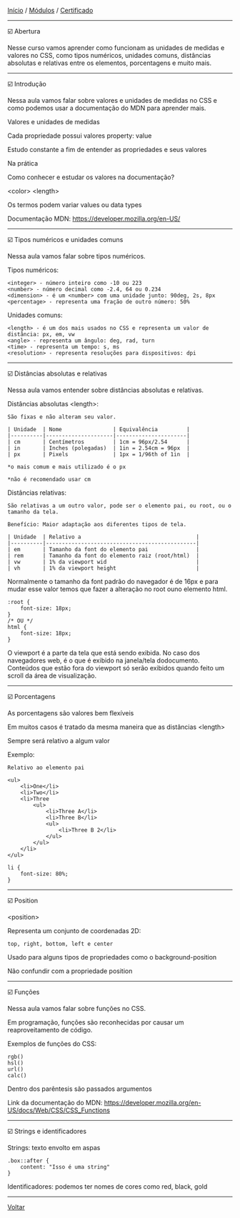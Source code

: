[Início](https://github.com/Thalyalm/rocketseat-trilha-fundamentar) /
[Módulos](https://github.com/Thalyalm/rocketseat-trilha-fundamentar/tree/main/modulos) /
[Certificado](https://github.com/Thalyalm/rocketseat-trilha-fundamentar/tree/main/certificado)

---

:ballot_box_with_check: Abertura

Nesse curso vamos aprender como funcionam as unidades de medidas e valores no CSS, como tipos numéricos, unidades comuns, distâncias absolutas e relativas entre os elementos, porcentagens e muito mais.

---

:ballot_box_with_check: Introdução

Nessa aula vamos falar sobre valores e unidades de medidas no CSS e como podemos usar a documentação do MDN para aprender mais.

Valores e unidades de medidas

Cada propriedade possui valores property: value

Estudo constante a fim de entender as propriedades e seus valores

Na prática

Como conhecer e estudar os valores na documentação?
    
&lt;color&gt; &lt;length&gt;

Os termos podem variar values ou data types

Documentação MDN: https://developer.mozilla.org/en-US/

---

:ballot_box_with_check: Tipos numéricos e unidades comuns

Nessa aula vamos falar sobre tipos numéricos.

Tipos numéricos:

    <integer> - número inteiro como -10 ou 223
    <number> - número decimal como -2.4, 64 ou 0.234
    <dimension> - é um <number> com uma unidade junto: 90deg, 2s, 8px
    <percentage> - representa uma fração de outro número: 50%

Unidades comuns:

    <length> - é um dos mais usados no CSS e representa um valor de distância: px, em, vw
    <angle> - representa um ângulo: deg, rad, turn
    <time> - representa um tempo: s, ms
    <resolution> - representa resoluções para dispositivos: dpi

---

:ballot_box_with_check: Distâncias absolutas e relativas

Nessa aula vamos entender sobre distâncias absolutas e relativas.

Distâncias absolutas &lt;length&gt;:

    São fixas e não alteram seu valor.

    | Unidade  | Nome                | Equivalência         |
    |----------|---------------------|----------------------|
    | cm       | Centímetros         | 1cm = 96px/2.54      | 
    | in       | Inches (polegadas)  | 1in = 2.54cm = 96px  | 
    | px       | Pixels              | 1px = 1/96th of 1in  |

    *o mais comum e mais utilizado é o px

    *não é recomendado usar cm

Distâncias relativas:

    São relativas a um outro valor, pode ser o elemento pai, ou root, ou o tamanho da tela.

    Benefício: Maior adaptação aos diferentes tipos de tela.

    | Unidade  | Relativo a                                    |
    |----------|-----------------------------------------------|
    | em       | Tamanho da font do elemento pai               |
    | rem      | Tamanho da font do elemento raiz (root/html)  | 
    | vw       | 1% da viewport wid                            |  
    | vh       | 1% da viewport height                         |

Normalmente o tamanho da font padrão do navegador é de 16px e para mudar esse valor temos que fazer a alteração no root ouno elemento html.

    :root {
        font-size: 18px;
    }
    /* OU */
    html {
        font-size: 18px;
    }

O viewport é a parte da tela que está sendo exibida. No caso dos navegadores web, é o que é exibido na janela/tela dodocumento. Conteúdos que estão fora do viewport só serão exibidos quando feito um scroll da área de visualização.

---

:ballot_box_with_check: Porcentagens

As porcentagens são valores bem flexíveis

Em muitos casos é tratado da mesma maneira que as distâncias &lt;length&gt;

Sempre será relativo a algum valor

Exemplo:

    Relativo ao elemento pai

    <ul>
        <li>One</li>
        <li>Two</li>
        <li>Three
            <ul>
                <li>Three A</li>
                <li>Three B</li>
                <ul>
                    <li>Three B 2</li>
                </ul>
            </ul>
        </li>
    </ul>

    li {
        font-size: 80%;
    }

---

:ballot_box_with_check: Position

&lt;position&gt;

Representa um conjunto de coordenadas 2D:
    
    top, right, bottom, left e center

Usado para alguns tipos de propriedades como o background-position

Não confundir com a propriedade position

---

:ballot_box_with_check: Funções

Nessa aula vamos falar sobre funções no CSS.

Em programação, funções são reconhecidas por causar um reaproveitamento de código.

Exemplos de funções do CSS:

    rgb()
    hsl()
    url()
    calc()

Dentro dos parêntesis são passados argumentos

Link da documentação do MDN: https://developer.mozilla.org/en-US/docs/Web/CSS/CSS_Functions

---

:ballot_box_with_check: Strings e identificadores

Strings: texto envolto em aspas

    .box::after {
        content: "Isso é uma string"
    }
    
Identificadores: podemos ter nomes de cores como red, black, gold

---

[Voltar](https://github.com/Thalyalm/rocketseat-trilha-fundamentar/tree/main/modulos/nem-tudo-sao-pixels)